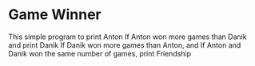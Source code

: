 Game Winner
===========

This simple program to print Anton If Anton won more games than Danik
and print Danik If Danik won more games than Anton, and 
If Anton and Danik won the same number of games, print Friendship
